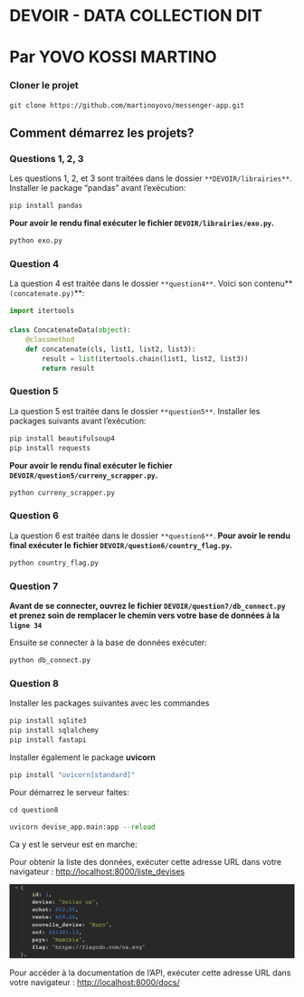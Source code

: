 # DEVOIR - DATA COLLECTION DIT

# Par YOVO KOSSI MARTINO

### Cloner le projet

```
git clone https://github.com/martinoyovo/messenger-app.git
```

## Comment démarrez les projets?

### Questions 1, 2, 3

Les questions 1, 2, et 3 sont traitées dans le dossier `**DEVOIR/librairies**`. Installer le package “pandas” avant l’exécution:

```python
pip install pandas  
```

**Pour avoir le rendu final exécuter le fichier `DEVOIR/librairies/exo.py`.**

```python
python exo.py
```

### Question 4

La question 4 est traitée dans le dossier `**question4**`. Voici son contenu**`(concatenate.py)`**:

```python
import itertools

class ConcatenateData(object):
    @classmethod
    def concatenate(cls, list1, list2, list3):
        result = list(itertools.chain(list1, list2, list3))
        return result
```

### Question 5

La question 5 est traitée dans le dossier `**question5**`. Installer les packages suivants avant l’exécution:

```python
pip install beautifulsoup4
pip install requests
```

**Pour avoir le rendu final exécuter le fichier `DEVOIR/question5/curreny_scrapper.py`.**

```python
python curreny_scrapper.py
```

### Question 6

La question 6 est traitée dans le dossier `**question6**`. **Pour avoir le rendu final exécuter le fichier `DEVOIR/question6/country_flag.py`.**

```python
python country_flag.py
```

### Question 7

**Avant de se connecter, ouvrez le fichier `DEVOIR/question7/db_connect.py` et prenez soin de remplacer le chemin vers votre base de données à la `ligne 34`**

Ensuite se connecter à la base de données exécuter:

```python
python db_connect.py
```

### Question 8

Installer les packages suivantes avec les commandes

```python
pip install sqlite3
pip install sqlalchemy
pip install fastapi
```

Installer également le package **uvicorn**

```python
pip install "uvicorn[standard]"
```

Pour démarrez le serveur faites:

```python
cd question8
```

```python
uvicorn devise_app.main:app --reload
```

Ca y est le serveur est en marche:

Pour obtenir la liste des données, exécuter cette adresse URL dans votre navigateur : [http://localhost:8000/liste_devises](http://localhost:8000/devises/)

![Screen Shot 2022-08-26 at 15.15.36.png](https://github.com/martinoyovo/DATA-COLLECTION-DIT/blob/master/Screen%20Shot%202022-08-26%20at%2015.15.36.png)

Pour accéder à la documentation de l’API, exécuter cette adresse URL dans votre navigateur : [http://localhost:8000/docs/](http://localhost:8000/devises/)
